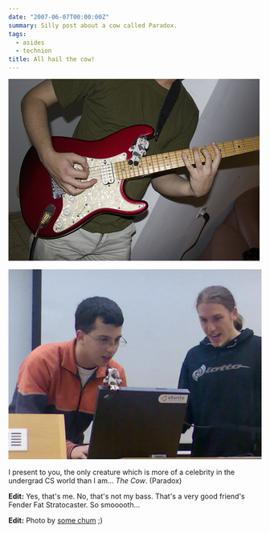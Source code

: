 ```yaml
---
date: "2007-06-07T00:00:00Z"
summary: Silly post about a cow called Paradox.
tags:
  - asides
  - technion
title: All hail the cow!
---
```


[![Paradox the cow](534994007_ef57770ac3.jpg)](http://www.flickr.com/photos/paradox_the_cow/)

![Another action shot with Paradox](535038697_9b471a95b1_o.jpg)

I present to you, the only creature which is more of a celebrity in the
undergrad CS world than I am... _The Cow_. (Paradox)

**Edit:** Yes, that's me. No, that's not my bass. That's a very good friend's
Fender Fat Stratocaster. So smooooth...

**Edit:** Photo by [some chum](http://flickr.com/photos/talgoldman) ;)
